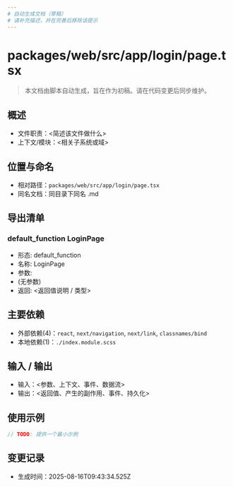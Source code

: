 ```yaml
---
# 自动生成文档（草稿）
# 请补充描述，并在完善后移除该提示
---
```


# packages/web/src/app/login/page.tsx

> 本文档由脚本自动生成，旨在作为初稿。请在代码变更后同步维护。

## 概述

- 文件职责：<简述该文件做什么>
- 上下文/模块：<相关子系统或域>

## 位置与命名

- 相对路径：`packages/web/src/app/login/page.tsx`
- 同名文档：同目录下同名 .md

## 导出清单

### default_function LoginPage

- 形态: default_function
- 名称: LoginPage
- 参数:
- (无参数)
- 返回: <返回值说明 / 类型>

## 主要依赖

- 外部依赖(4)：`react`, `next/navigation`, `next/link`, `classnames/bind`
- 本地依赖(1)：`./index.module.scss`

## 输入 / 输出

- 输入：<参数、上下文、事件、数据流>
- 输出：<返回值、产生的副作用、事件、持久化>

## 使用示例

~~~ts
// TODO: 提供一个最小示例
~~~

## 变更记录

- 生成时间：2025-08-16T09:43:34.525Z
